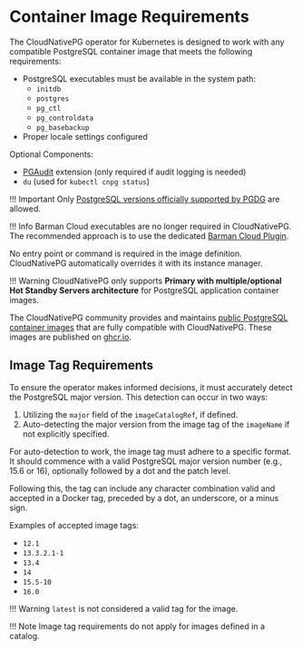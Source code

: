 # Container Image Requirements
<!-- SPDX-License-Identifier: CC-BY-4.0 -->

The CloudNativePG operator for Kubernetes is designed to work with any
compatible PostgreSQL container image that meets the following requirements:

- PostgreSQL executables must be available in the system path:
  - `initdb`
  - `postgres`
  - `pg_ctl`
  - `pg_controldata`
  - `pg_basebackup`
- Proper locale settings configured

Optional Components:

- [PGAudit](https://www.pgaudit.org/) extension (only required if audit logging
  is needed)
- `du` (used for `kubectl cnpg status`)

!!! Important
    Only [PostgreSQL versions officially supported by PGDG](https://postgresql.org/) are allowed.

!!! Info
    Barman Cloud executables are no longer required in CloudNativePG. The
    recommended approach is to use the dedicated [Barman Cloud Plugin](https://github.com/cloudnative-pg/plugin-barman-cloud).

No entry point or command is required in the image definition. CloudNativePG
automatically overrides it with its instance manager.

!!! Warning
    CloudNativePG only supports **Primary with multiple/optional Hot Standby
    Servers architecture** for PostgreSQL application container images.

The CloudNativePG community provides and maintains
[public PostgreSQL container images](https://github.com/cloudnative-pg/postgres-containers)
that are fully compatible with CloudNativePG. These images are published on
[ghcr.io](https://ghcr.io/cloudnative-pg/postgresql).

## Image Tag Requirements

To ensure the operator makes informed decisions, it must accurately detect the
PostgreSQL major version. This detection can occur in two ways:

1. Utilizing the `major` field of the `imageCatalogRef`, if defined.
2. Auto-detecting the major version from the image tag of the `imageName` if
   not explicitly specified.

For auto-detection to work, the image tag must adhere to a specific format. It
should commence with a valid PostgreSQL major version number (e.g., 15.6 or
16), optionally followed by a dot and the patch level.

Following this, the tag can include any character combination valid and
accepted in a Docker tag, preceded by a dot, an underscore, or a minus sign.

Examples of accepted image tags:

- `12.1`
- `13.3.2.1-1`
- `13.4`
- `14`
- `15.5-10`
- `16.0`

!!! Warning
    `latest` is not considered a valid tag for the image.

!!! Note
    Image tag requirements do not apply for images defined in a catalog.
